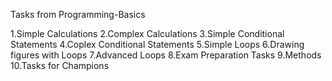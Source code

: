 Tasks from Programming-Basics

1.Simple Calculations 
2.Complex Calculations 
3.Simple Conditional Statements 
4.Coplex Conditional Statements 
5.Simple Loops 
6.Drawing figures with Loops 
7.Advanced Loops 
8.Exam Preparation Tasks 
9.Methods 
10.Tasks for Champions
